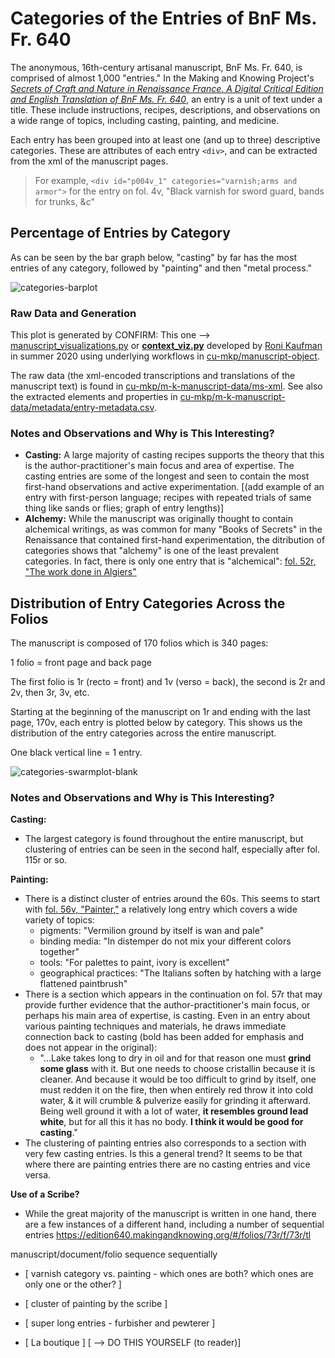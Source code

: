 # Categories of the Entries of BnF Ms. Fr. 640

The anonymous, 16th-century artisanal manuscript, BnF Ms. Fr. 640, is comprised of almost 1,000 "entries." In the Making and Knowing Project's [_Secrets of Craft and Nature
in Renaissance France. A Digital Critical Edition and English Translation of BnF Ms. Fr. 640_](https://edition640.makingandknowing.org/#/), an entry is a unit of text under a title. These include instructions, recipes, descriptions, and observations on a wide range of topics, including casting, painting, and medicine. 

Each entry has been grouped into at least one (and up to three) descriptive categories. These are attributes of each entry `<div>`, and can be extracted from the xml of the manuscript pages.
> For example, `<div id="p004v_1" categories="varnish;arms and armor">` for the entry on fol. 4v, "Black varnish for sword guard, bands for trunks, &c"

## Percentage of Entries by Category
As can be seen by the bar graph below, "casting" by far has the most entries of any category, followed by "painting" and then "metal process."

![categories-barplot](https://github.com/ronikaufman/manuscript-object/blob/context/manuscript_visualizations/barplots/categories_barplot.png?raw=true)

### Raw Data and Generation

This plot is generated by 
CONFIRM: This one --> [manuscript_visualizations.py](https://github.com/ronikaufman/manuscript-object/blob/context/manuscript_visualizations.py) or [**context_viz.py**](https://github.com/ronikaufman/manuscript-object/blob/context/context_viz.py) 
developed by [Roni Kaufman](https://github.com/ronikaufman) in summer 2020 using underlying workflows in [cu-mkp/manuscript-object](https://github.com/cu-mkp/manuscript-object).

The raw data (the xml-encoded transcriptions and translations of the manuscript text) is found in [cu-mkp/m-k-manuscript-data/ms-xml](https://github.com/cu-mkp/m-k-manuscript-data/tree/master/ms-xml). See also the extracted elements and properties in [cu-mkp/m-k-manuscript-data/metadata/entry-metadata.csv](https://github.com/cu-mkp/m-k-manuscript-data/blob/master/metadata/entry_metadata.csv).

### Notes and Observations and Why is This Interesting?

- **Casting:** A large majority of casting recipes supports the theory that this is the author-practitioner's main focus and area of expertise. The casting entries are some of the longest and seen to contain the most first-hand observations and active experimentation.
\[(add example of an entry with first-person language; recipes with repeated trials of same thing like sands or flies; graph of entry lengths)\]
- **Alchemy:** While the manuscript was originally thought to contain alchemical writings, as was common for many "Books of Secrets" in the Renaissance that contained first-hand experimentation, the ditribution of categories shows that "alchemy" is one of the least prevalent categories. In fact, there is only one entry that is "alchemical": [fol. 52r, "The work done in Algiers"](https://edition640.makingandknowing.org/#/folios/52r/f/52r/tl)

## Distribution of Entry Categories Across the Folios

The manuscript is composed of 170 folios which is 340 pages:

1 folio = front page and back page

The first folio is 1r (recto = front) and 1v (verso = back), the second is 2r and 2v, then 3r, 3v, etc.

Starting at the beginning of the manuscript on 1r and ending with the last page, 170v, each entry is plotted below by category. This shows us the distribution of the entry categories across the entire manuscript.

One black vertical line = 1 entry.

![categories-swarmplot-blank](https://github.com/cu-mkp/manuscript-object/blob/master/sandbox/blank_swarmplot.png?raw=true)

### Notes and Observations and Why is This Interesting?

**Casting:**
- The largest category is found throughout the entire manuscript, but clustering of entries can be seen in the second half, especially after fol. 115r or so.

**Painting:**
- There is a distinct cluster of entries around the 60s. This seems to start with [fol. 56v, "Painter,"](https://edition640.makingandknowing.org/#/folios/56v/f/56v/tl) a relatively long entry which covers a wide variety of topics:
     - pigments: "Vermilion ground by itself is wan and pale"
     - binding media: "In distemper do not mix your different colors together"
     - tools: "For palettes to paint, ivory is excellent"
     - geographical practices: "The Italians soften by hatching with a large flattened paintbrush"
- There is a section which appears in the continuation on fol. 57r that may provide further evidence that the author-practitioner's main focus, or perhaps his main area of expertise, is casting. Even in an entry about various painting techniques and materials, he draws immediate connection back to casting (bold has been added for emphasis and does not appear in the original):
     - "...Lake takes long to dry in oil and for that reason one must **grind some glass** with it. But one needs to choose cristallin because it is cleaner. And because it would be too difficult to grind by itself, one must redden it on the fire, then when entirely red throw it into cold water, & it will crumble & pulverize easily for grinding it afterward. Being well ground it with a lot of water, **it resembles ground lead white**, but for all this it has no body. **I think it would be good for casting**."
- The clustering of painting entries also corresponds to a section with very few casting entries. Is this a general trend? It seems to be that where there are painting entries there are no casting entries and vice versa. 

**Use of a Scribe?**
- While the great majority of the manuscript is written in one hand, there are a few instances of a different hand, including a number of sequential entries 
https://edition640.makingandknowing.org/#/folios/73r/f/73r/tl


manuscript/document/folio sequence
sequentially 

- \[ varnish category vs. painting - which ones are both? which ones are only one or the other? \]

- \[ cluster of painting by the scribe \]

- \[ super long entries - furbisher and pewterer \]

- \[ La boutique \]
\[ --> DO THIS YOURSELF (to reader)\]
